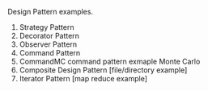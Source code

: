 Design Pattern examples.

1. Strategy Pattern
2. Decorator Pattern
3. Observer Pattern
4. Command Pattern
5. CommandMC command pattern exmaple Monte Carlo
6. Composite Design Pattern [file/directory example]
7. Iterator Pattern [map reduce example]

